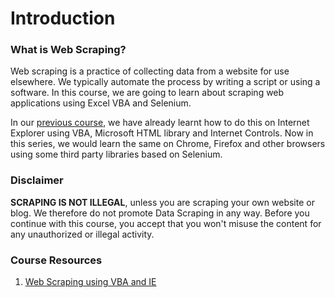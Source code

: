 # Introduction

### What is Web Scraping?
Web scraping is a practice of collecting data from a website for use elsewhere. We typically automate the process by writing a script or using a software. In this course, we are going to learn about scraping web applications using Excel VBA and Selenium. 

In our [previous course](https://www.youtube.com/watch?v=F0tW5hzUTRw&list=PL1R_HJw0CDYKYzExtZfhKZRddhwv5i-rg), we have already learnt how to do this on Internet Explorer using VBA, Microsoft HTML library and Internet Controls. Now in this series, we would learn the same on Chrome, Firefox and other browsers using some third party libraries based on Selenium.


### Disclaimer
**SCRAPING IS NOT ILLEGAL**, unless you are scraping your own website or blog. We therefore do not promote Data Scraping in any way. Before you continue with this course, you accept that you won't misuse the content for any unauthorized or illegal activity.

### Course Resources

1. [Web Scraping using VBA and IE](https://www.youtube.com/watch?v=F0tW5hzUTRw&list=PL1R_HJw0CDYKYzExtZfhKZRddhwv5i-rg)
